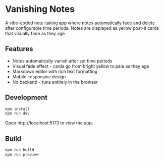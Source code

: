 # Vanishing Notes

A vibe-coded note-taking app where notes automatically fade and delete after configurable time periods. Notes are displayed as yellow post-it cards that visually fade as they age.

## Features

- Notes automatically vanish after set time periods
- Visual fade effect - cards go from bright yellow to pale as they age
- Markdown editor with rich text formatting
- Mobile-responsive design
- No backend - runs entirely in the browser

## Development

```bash
npm install
npm run dev
```

Open http://localhost:5173 to view the app.

## Build

```bash
npm run build
npm run preview
```